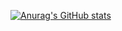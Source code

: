 [![Anurag's GitHub stats](https://github-readme-stats.vercel.app/api?username=RLC02)](https://github.com/anuraghazra/github-readme-stats)


<!--
**RLC02/RLC02** is a ✨ _special_ ✨ repository because its `README.md` (this file) appears on your GitHub profile.

